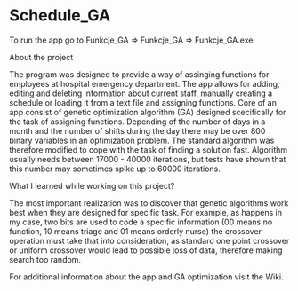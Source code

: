 # Schedule_GA

To run the app go to Funkcje_GA => Funkcje_GA => Funkcje_GA.exe

About the project

The program was designed to provide a way of assinging functions for employees at hospital emergency department. The app allows for adding, editing and deleting information about current staff, manually creating a schedule or loading it from a text file and assigning functions. Core of an app consist of genetic optimization algorithm (GA) designed scecifically for the task of assigning functions. Depending of the number of days in a month and the number of shifts during the day there may be over 800 binary variables in an optimization problem. The standard algorithm was therefore modified to cope with the task of finding a solution fast. Algorithm usually needs between 17000 - 40000 iterations, but tests have shown that this number may sometimes spike up to 60000 iterations.

What I learned while working on this project?

The most important realization was to discover that genetic algorithms work best when they are designed for specific task. For example, as happens in my case, two bits are used to code a specific information (00 means no function, 10 means triage and 01 means orderly nurse) the crossover operation must take that into consideration, as standard one point crossover or uniform crossover would lead to possible loss of data, therefore making search too random.

For additional information about the app and GA optimization visit the Wiki.
